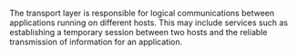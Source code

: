 The transport layer is responsible for logical communications between applications running on different hosts. This may include services such as establishing a temporary session between two hosts and the reliable transmission of information for an application.

